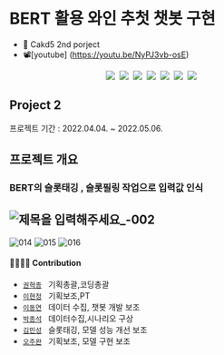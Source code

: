 # BERT 활용 와인 추첫 챗봇 구현  

- 🍷 Cakd5 2nd porject
- 📽️[youtube] (https://youtu.be/NyPJ3vb-osE)
<p align="center">
  <img src="https://img.shields.io/badge/Python-3766AB?style=flat-square&logo=Python&logoColor=white"/></a>&nbsp 
  <img src="https://img.shields.io/badge/BERT-6DB33F?style=flat-square&logo=BERT&logoColor=white"/></a>&nbsp 
  <img src="https://img.shields.io/badge/Flask-092E20?style=flat-square&logo=Flask&logoColor=white"/></a>&nbsp 
  <img src="https://img.shields.io/badge/HTML-E6B91E?style=flat-square&logo=HTML&logoColor=white"/></a>&nbsp 
  <img src="https://img.shields.io/badge/javascript-333664?style=flat-square&logo=javascript&logoColor=white"/></a>&nbsp 
  <img src="https://img.shields.io/badge/css-005571?style=flat-square&logo=css&logoColor=white"/></a>&nbsp 
    <img src="https://img.shields.io/badge/visualstudio-64335F?style=flat-square&logo=visualstudio&logoColor=white"/></a>&nbsp
</p>


## Project 2
프로젝트 기간 : 2022.04.04. ~ 2022.05.06.


## 프로젝트 개요 

### BERT의 슬롯태깅 , 슬롯필링 작업으로 입력값 인식 
![제목을 입력해주세요_-002](https://user-images.githubusercontent.com/96768479/175244776-1693578d-cb1b-4580-b3e3-1ef765d04eaf.png)
--------------------------

![014](https://user-images.githubusercontent.com/96768479/175249123-09e3ae10-47d2-4790-996a-4834a237b497.png)
![015](https://user-images.githubusercontent.com/96768479/175250234-295c0a2d-f9e3-474d-82c1-9e7c94508ec9.png)
![016](https://user-images.githubusercontent.com/96768479/175250257-c6d03ec3-2225-4acf-b183-87166b8b01d5.png)



#### 👨‍👩‍👦‍👦 Contribution  

- [`권혁종`](https://github.com/gitHek) &nbsp; 기획총괄,코딩총괄
- [`이현정`](https://github.com/hyunjung28) &nbsp; 기획보조,PT
- [`이동연`](https://github.com/movingkite) &nbsp; 데이터 수집, 챗봇 개발 보조
- [`박종석`](https://github.com/blazestar95) &nbsp; 데이터수집,시나리오 구상
- [`김민성`](https://github.com/nycticebus0915) &nbsp; 슬롯태깅, 모델 성능 개선 보조
- [`오주완`](https://github.com/joowaun93) &nbsp; 기획보조, 모델 구현 보조
